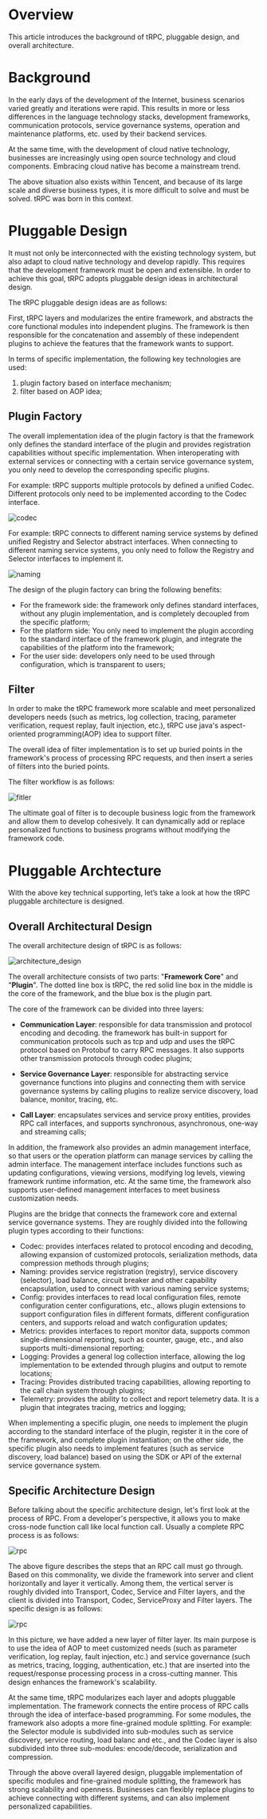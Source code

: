 # Overview

This article introduces the background of tRPC, pluggable design, and overall architecture.

# Background

In the early days of the development of the Internet, business scenarios varied greatly and iterations were rapid. This results in more or less differences in the language technology stacks, development frameworks, communication protocols, service governance systems, operation and maintenance platforms, etc. used by their backend services.

At the same time, with the development of cloud native technology, businesses are increasingly using open source technology and cloud components. Embracing cloud native has become a mainstream trend.

The above situation also exists within Tencent, and because of its large scale and diverse business types, it is more difficult to solve and must be solved. tRPC was born in this context.

# Pluggable Design

It must not only be interconnected with the existing technology system, but also adapt to cloud native technology and develop rapidly. This requires that the development framework must be open and extensible. In order to achieve this goal, tRPC adopts pluggable design ideas in architectural design.

The tRPC pluggable design ideas are as follows:

First, tRPC layers and modularizes the entire framework, and abstracts the core functional modules into independent plugins. The framework is then responsible for the concatenation and assembly of these independent plugins to achieve the features that the framework wants to support.

In terms of specific implementation, the following key technologies are used:
1. plugin factory based on interface mechanism;
2. filter based on AOP idea;

## Plugin Factory

The overall implementation idea of the plugin factory is that the framework only defines the standard interface of the plugin and provides registration capabilities without specific implementation. When interoperating with external services or connecting with a certain service governance system, you only need to develop the corresponding specific plugins.

For example: tRPC supports multiple protocols by defined a unified Codec. Different protocols only need to be implemented according to the Codec interface.

![codec](/docs/images/codec.png)

For example: tRPC connects to different naming service systems by defined unified Registry and Selector abstract interfaces. When connecting to different naming service systems, you only need to follow the Registry and Selector interfaces to implement it.

![naming](/docs/images/naming.png)

The design of the plugin factory can bring the following benefits:
- For the framework side: the framework only defines standard interfaces, without any plugin implementation, and is completely decoupled from the specific platform;
- For the platform side: You only need to implement the plugin according to the standard interface of the framework plugin, and integrate the capabilities of the platform into the framework;
- For the user side: developers only need to be used through configuration, which is transparent to users;

## Filter

In order to make the tRPC framework more scalable and meet personalized developers needs (such as metrics, log collection, tracing, parameter verification, request replay, fault injection, etc.), tRPC use java's aspect-oriented programming(AOP) idea to support filter.

The overall idea of filter implementation is to set up buried points in the framework's process of processing RPC requests, and then insert a series of filters into the buried points.

The filter workflow is as follows:

![fitler](/docs/images/filter.png)

The ultimate goal of filter is to decouple business logic from the framework and allow them to develop cohesively. It can dynamically add or replace personalized functions to business programs without modifying the framework code.

# Pluggable Archtecture

With the above key technical supporting, let’s take a look at how the tRPC pluggable architecture is designed.

## Overall Architectural Design

The overall architecture design of tRPC is as follows:

![architecture_design](/docs/images/architecture.png)

The overall architecture consists of two parts: "**Framework Core**" and "**Plugin**". The dotted line box is tRPC, the red solid line box in the middle is the core of the framework, and the blue box is the plugin part.

The core of the framework can be divided into three layers:

- **Communication Layer**: responsible for data transmission and protocol encoding and decoding. the framework has built-in support for communication protocols such as tcp and udp and uses the tRPC protocol based on Protobuf to carry RPC messages. It also supports other transmission protocols through codec plugins;

- **Service Governance Layer**: responsible for abstracting service governance functions into plugins and connecting them with service governance systems by calling plugins to realize service discovery, load balance, monitor, tracing, etc.

- **Call Layer**: encapsulates services and service proxy entities, provides RPC call interfaces, and supports synchronous, asynchronous, one-way and streaming calls;

In addition, the framework also provides an admin management interface, so that users or the operation platform can manage services by calling the admin interface. The management interface includes functions such as updating configurations, viewing versions, modifying log levels, viewing framework runtime information, etc. At the same time, the framework also supports user-defined management interfaces to meet business customization needs.

Plugins are the bridge that connects the framework core and external service governance systems. They are roughly divided into the following plugin types according to their functions:
- Codec: provides interfaces related to protocol encoding and decoding, allowing expansion of customized protocols, serialization methods, data compression methods through plugins;
- Naming: provides service registration (registry), service discovery (selector), load balance, circuit breaker and other capability encapsulation, used to connect with various naming service systems;
- Config: provides interfaces to read local configuration files, remote configuration center configurations, etc., allows plugin extensions to support configuration files in different formats, different configuration centers, and supports reload and watch configuration updates;
- Metrics: provides interfaces to report monitor data, supports common single-dimensional reporting, such as counter, gauge, etc., and also supports multi-dimensional reporting;
- Logging: Provides a general log collection interface, allowing the log implementation to be extended through plugins and output to remote locations;
- Tracing: Provides distributed tracing capabilities, allowing reporting to the call chain system through plugins;
- Telemetry: provides the ability to collect and report telemetry data. It is a plugin that integrates tracing, metrics and logging;

When implementing a specific plugin, one needs to implement the plugin according to the standard interface of the plugin, register it in the core of the framework, and complete plugin instantiation; on the other side, the specific plugin also needs to implement features (such as service discovery, load balance) based on using the SDK or API of the external service governance system.

## Specific Architecture Design

Before talking about the specific architecture design, let's first look at the process of RPC. From a developer's perspective, it allows you to make cross-node function call like local function call. Usually a complete RPC process is as follows:

![rpc](/docs/images/rpc.png)

The above figure describes the steps that an RPC call must go through. Based on this commonality, we divide the framework into server and client horizontally and layer it vertically. Among them, the vertical server is roughly divided into Transport, Codec, Service and Filter layers, and the client is divided into Transport, Codec, ServiceProxy and Filter layers. The specific design is as follows:

![rpc](/docs/images/layer.png)

In this picture, we have added a new layer of filter layer. Its main purpose is to use the idea of ​​AOP to meet customized needs (such as parameter verification, log replay, fault injection, etc.) and service governance (such as metrics, tracing, logging, authentication, etc.) that are inserted into the request/response processing process in a cross-cutting manner. This design enhances the framework's scalability.

At the same time, tRPC modularizes each layer and adopts pluggable implementation. The framework connects the entire process of RPC calls through the idea of interface-based programming. For some modules, the framework also adopts a more fine-grained module splitting. For example: the Selector module is subdivided into sub-modules such as service discovery, service routing, load balanc and etc., and the Codec layer is also subdivided into three sub-modules: encode/decode, serialization and compression.

Through the above overall layered design, pluggable implementation of specific modules and fine-grained module splitting, the framework has strong scalability and openness. Businesses can flexibly replace plugins to achieve connecting with different systems, and can also implement personalized capabilities.
